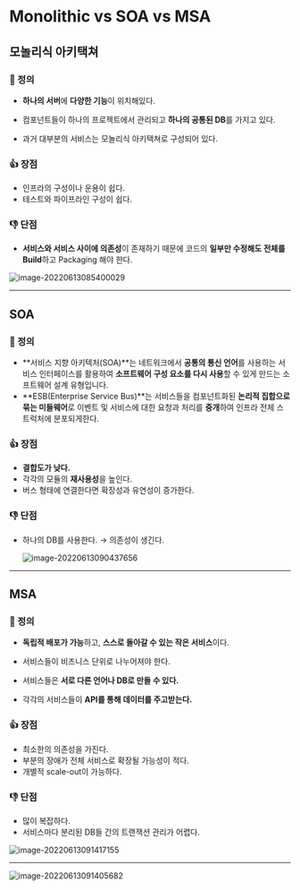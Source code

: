# Monolithic vs SOA vs MSA

## 모놀리식 아키택쳐

### 📌 정의

+ **하나의 서버**에 **다양한 기능**이 위치해있다.
+ 컴포넌트들이 하나의 프로젝트에서 관리되고 **하나의 공통된 DB**를 가지고 있다.

+ 과거 대부분의 서비스는 모놀리식 아키택쳐로 구성되어 있다.

### 👍 장점

+ 인프라의 구성이나 운용이 쉽다.
+ 테스트와 파이프라인 구성이 쉽다.

### 👎 단점

+ **서비스와 서비스 사이에 의존성**이 존재하기 때문에 코드의 **일부만 수정해도 전체를 Build**하고 Packaging 해야 한다.

![image-20220613085400029](C:\Users\user\AppData\Roaming\Typora\typora-user-images\image-20220613085400029.png)

---

## SOA

### 📌 정의

+ **서비스 지향 아키텍처(SOA)**는 네트워크에서 **공통의 통신 언어**를 사용하는 서비스 인터페이스를 활용하여 **소프트웨어 구성 요소를 다시 사용**할 수 있게 만드는 소프트웨어 설계 유형입니다.
+ **ESB(Enterprise Service Bus)**는 서비스들을 컴포넌트화된 **논리적 집합으로 묶는 미들웨어**로 이벤트 및 서비스에 대한 요청과 처리를 **중개**하여 인프라 전체 스트럭처에 분포되게한다.

### 👍 장점

+ **결합도가 낮다.**
+ 각각의 모듈의 **재사용성**을 높인다.
+ 버스 형태에 연결한다면 확장성과 유연성이 증가한다.

### 👎 단점

+ 하나의 DB를 사용한다. → 의존성이 생긴다.

  ![image-20220613090437656](C:\Users\user\AppData\Roaming\Typora\typora-user-images\image-20220613090437656.png)

---

## MSA

### 📌 정의

+ **독립적 배포가 가능**하고, **스스로 돌아갈 수 있는 작은 서비스**이다.

+ 서비스들이 비즈니스 단위로 나누어져야 한다.

+ 서비스들은 **서로 다른 언어나 DB로 만들 수 있다.**

+ 각각의 서비스들이 **API를 통해 데이터를 주고받는다.**

### 👍 장점

+ 최소한의 의존성을 가진다.
+ 부분의 장애가 전체 서비스로 확장될 가능성이 적다.
+ 개별적 scale-out이 가능하다.

### 👎 단점

+ 많이 복잡하다.
+ 서비스마다 분리된 DB들 간의 트랜잭션 관리가 어렵다.

![image-20220613091417155](C:\Users\user\AppData\Roaming\Typora\typora-user-images\image-20220613091417155.png)

---

![image-20220613091405682](C:\Users\user\AppData\Roaming\Typora\typora-user-images\image-20220613091405682.png)

